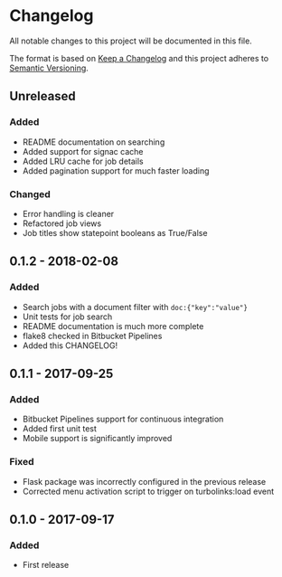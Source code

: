 # Changelog
All notable changes to this project will be documented in this file.

The format is based on [Keep a Changelog](http://keepachangelog.com/en/1.0.0/)
and this project adheres to [Semantic Versioning](http://semver.org/spec/v2.0.0.html).

## Unreleased
### Added
- README documentation on searching
- Added support for signac cache
- Added LRU cache for job details
- Added pagination support for much faster loading

### Changed
- Error handling is cleaner
- Refactored job views
- Job titles show statepoint booleans as True/False

## 0.1.2 - 2018-02-08
### Added
- Search jobs with a document filter with `doc:{"key":"value"}`
- Unit tests for job search
- README documentation is much more complete
- flake8 checked in Bitbucket Pipelines
- Added this CHANGELOG!

## 0.1.1 - 2017-09-25
### Added
- Bitbucket Pipelines support for continuous integration
- Added first unit test
- Mobile support is significantly improved

### Fixed
- Flask package was incorrectly configured in the previous release
- Corrected menu activation script to trigger on turbolinks:load event

## 0.1.0 - 2017-09-17
### Added
- First release
